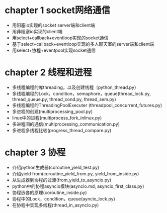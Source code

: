# chapter 1 socket网络通信
- 用阻塞io实现的socket server端和client端
- 用非阻塞io实现的client端
- 用select+callback+eventloop实现的socket通信
- 基于select+callback+eventloop实现的多人聊天室的server端和client端
- 用select+协程+eventpool实现socket通信
# chapter 2 线程和进程
- 多线程编程的库threading，以及创建线程（python_thread.py）
- 多线程编程的Lock，condition，semaphore，queue(thread_lock.py, thread_queue.py, thread_cond.py, thread_sem.py)
- 多线程编程的ThreadingPoolExecuter (threadpool_concurrent_futures.py)
- 多进程的创建(multiprocessing_pool.py)
- linux中的进程(multiprocess_fork_inlinux.py)
- 多进程间的通信(multiprocessing_communication.py)
- 多进程多线程比较(progress_thread_compare.py)
# chapter 3 协程
- 介绍python生成器(coroutine_yield_test.py)
- 介绍yield from(coroutine_yield_from.py, yield_from_inside.py)
- 从生成器到协程的过渡(from_yield_to_asyncio.py)
- python中的协程asyncio模块(asyncio.md, asyncio_first_class.py)
- 协程嵌套的原理(coroutine_inside.py)
- 协程中的Lock，condition，queue(ayncio_lock.py)
- 在协程中实现多线程(thread_in_asyncio.py)
